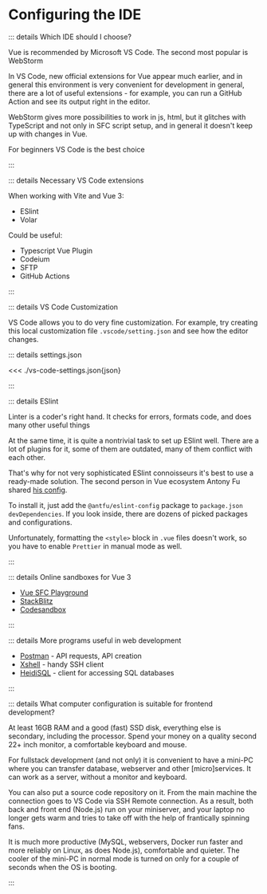 # Configuring the IDE

::: details Which IDE should I choose?

Vue is recommended by Microsoft VS Code. The second most popular is WebStorm

In VS Code, new official extensions for Vue appear much earlier, and in general this environment is very convenient for development in general, there are a lot of useful extensions - for example, you can run a GitHub Action and see its output right in the editor.

WebStorm gives more possibilities to work in js, html, but it glitches with TypeScript and not only in SFC script setup, and in general it doesn't keep up with changes in Vue.

For beginners VS Code is the best choice

:::

::: details Necessary VS Code extensions

When working with Vite and Vue 3:

- ESlint
- Volar

Could be useful:

- Typescript Vue Plugin
- Codeium
- SFTP
- GitHub Actions

:::

::: details VS Code Customization

VS Code allows you to do very fine customization. For example, try creating this local customization file `.vscode/setting.json` and see how the editor changes.

::: details settings.json

<<< ./vs-code-settings.json{json}

:::

::: details ESlint

Linter is a coder's right hand. It checks for errors, formats code, and does many other useful things

At the same time, it is quite a nontrivial task to set up ESlint well. There are a lot of plugins for it, some of them are outdated, many of them conflict with each other.

That's why for not very sophisticated ESlint connoisseurs it's best to use a ready-made solution. The second person in Vue ecosystem Antony Fu shared [his config](https://github.com/antfu/eslint-config).

To install it, just add the `@antfu/eslint-config` package to `package.json` `devDependencies`. If you look inside, there are dozens of picked packages and configurations.

Unfortunately, formatting the `<style>` block in `.vue` files doesn't work, so you have to enable `Prettier` in manual mode as well.

:::

::: details Online sandboxes for Vue 3

- [Vue SFC Playground](https://play.vuejs.org/)
- [StackBlitz](https://stackblitz.com/edit/vitejs-vite-usvaqn?file=index.html&terminal=dev)
- [Codesandbox](https://codesandbox.io/s/vue-3-glziy)

:::

::: details More programs useful in web development

- [Postman](https://www.postman.com/) - API requests, API creation
- [Xshell](https://www.netsarang.com/en/xshell/) - handy SSH client
- [HeidiSQL](https://www.heidisql.com/) - client for accessing SQL databases

:::

::: details What computer configuration is suitable for frontend development?

At least 16GB RAM and a good (fast) SSD disk, everything else is secondary, including the processor. Spend your money on a quality second 22+ inch monitor, a comfortable keyboard and mouse.

For fullstack development (and not only) it is convenient to have a mini-PC where you can transfer database, webserver and other [micro]services. It can work as a server, without a monitor and keyboard.

You can also put a source code repository on it. From the main machine the connection goes to VS Code via SSH Remote connection. As a result, both back and front end (Node.js) run on your miniserver, and your laptop no longer gets warm and tries to take off with the help of frantically spinning fans.

It is much more productive (MySQL, webservers, Docker run faster and more reliably on Linux, as does Node.js), comfortable and quieter. The cooler of the mini-PC in normal mode is turned on only for a couple of seconds when the OS is booting.

:::
